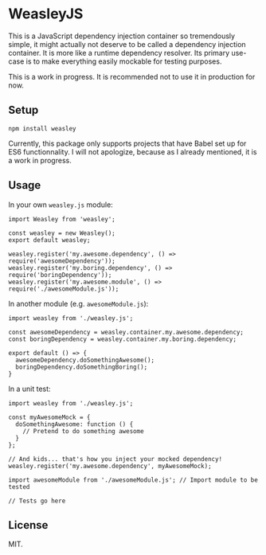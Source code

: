 WeasleyJS
=================================================================================================

This is a JavaScript dependency injection container so tremendously simple, it might actually not
deserve to be called a dependency injection container. It is more like a runtime dependency resolver.
Its primary use-case is to make everything easily mockable for testing purposes. 

This is a work in progress. It is recommended not to use it in production for now.


## Setup

```
npm install weasley
```

Currently, this package only supports projects that have Babel set up for ES6 functionnality. 
I will not apologize, because as I already mentioned, it is a work in progress.


## Usage

In your own `weasley.js` module:

```
import Weasley from 'weasley';

const weasley = new Weasley();
export default weasley;

weasley.register('my.awesome.dependency', () => require('awesomeDependency'));
weasley.register('my.boring.dependency', () => require('boringDependency'));
weasley.register('my.awesome.module', () => require('./awesomeModule.js'));
```

In another module (e.g. `awesomeModule.js`):

```
import weasley from './weasley.js';

const awesomeDependency = weasley.container.my.awesome.dependency;
const boringDependency = weasley.container.my.boring.dependency;

export default () => {
  awesomeDependency.doSomethingAwesome();
  boringDependency.doSomethingBoring();
}
```

In a unit test:

```
import weasley from './weasley.js';

const myAwesomeMock = {
  doSomethingAwesome: function () {
    // Pretend to do something awesome
  }
};

// And kids... that's how you inject your mocked dependency!
weasley.register('my.awesome.dependency', myAwesomeMock);

import awesomeModule from './awesomeModule.js'; // Import module to be tested

// Tests go here
```

## License

MIT.
